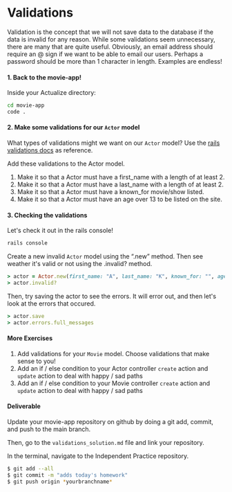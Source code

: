 # Validations

Validation is the concept that we will not save data to the database if the data is invalid for any reason. While some validations seem unnecessary, there are many that are quite useful. Obviously, an email address should require an @ sign if we want to be able to email our users. Perhaps a password should be more than 1 character in length. Examples are endless!

#### 1. Back to the movie-app!

Inside your Actualize directory:

```bash
cd movie-app
code .
```

#### 2. Make some validations for our `Actor` model

What types of validations might we want on our `Actor` model? Use the [rails validations docs](https://guides.rubyonrails.org/active_record_validations.html) as reference.

Add these validations to the Actor model.

1. Make it so that a Actor must have a first_name with a length of at least 2.
2. Make it so that a Actor must have a last_name with a length of at least 2.
3. Make it so that a Actor must have a known_for movie/show listed.
4. Make it so that a Actor must have an age over 13 to be listed on the site.

#### 3. Checking the validations

Let's check it out in the rails console!

```bash
rails console
```

Create a new invalid `Actor` model using the “.new” method. Then see weather it's valid or not using the .invalid? method.

```ruby
> actor = Actor.new(first_name: "A", last_name: "K", known_for: "", age: 11, gender: "F")
> actor.invalid?
```

Then, try saving the actor to see the errors. It will error out, and then let's look at the errors that occured.

```ruby
> actor.save
> actor.errors.full_messages
```

#### More Exercises

1. Add validations for your `Movie` model. Choose validations that make sense to you!
2. Add an if / else condition to your Actor controller `create` action and `update` action to deal with happy / sad paths
3. Add an if / else condition to your Movie controller `create` action and `update` action to deal with happy / sad paths

#### Deliverable

Update your movie-app repository on github by doing a git add, commit, and push to the main branch.

Then, go to the `validations_solution.md` file and link your repository.

In the terminal, navigate to the Independent Practice repository.

```bash
$ git add --all
$ git commit -m "adds today's homework"
$ git push origin *yourbranchname*
```
